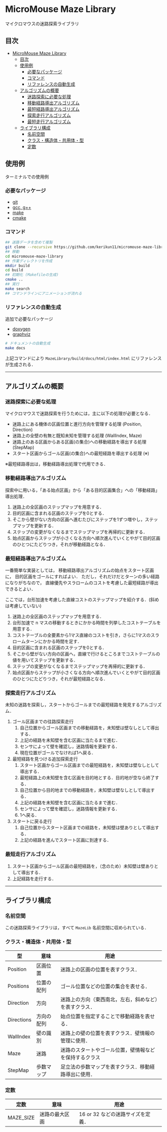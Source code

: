 # MicroMouse Maze Library

マイクロマウスの迷路探索ライブラリ

## 目次

- [MicroMouse Maze Library](#micromouse-maze-library)
  - [目次](#%e7%9b%ae%e6%ac%a1)
  - [使用例](#%e4%bd%bf%e7%94%a8%e4%be%8b)
    - [必要なパッケージ](#%e5%bf%85%e8%a6%81%e3%81%aa%e3%83%91%e3%83%83%e3%82%b1%e3%83%bc%e3%82%b8)
    - [コマンド](#%e3%82%b3%e3%83%9e%e3%83%b3%e3%83%89)
    - [リファレンスの自動生成](#%e3%83%aa%e3%83%95%e3%82%a1%e3%83%ac%e3%83%b3%e3%82%b9%e3%81%ae%e8%87%aa%e5%8b%95%e7%94%9f%e6%88%90)
  - [アルゴリズムの概要](#%e3%82%a2%e3%83%ab%e3%82%b4%e3%83%aa%e3%82%ba%e3%83%a0%e3%81%ae%e6%a6%82%e8%a6%81)
    - [迷路探索に必要な処理](#%e8%bf%b7%e8%b7%af%e6%8e%a2%e7%b4%a2%e3%81%ab%e5%bf%85%e8%a6%81%e3%81%aa%e5%87%a6%e7%90%86)
    - [移動経路導出アルゴリズム](#%e7%a7%bb%e5%8b%95%e7%b5%8c%e8%b7%af%e5%b0%8e%e5%87%ba%e3%82%a2%e3%83%ab%e3%82%b4%e3%83%aa%e3%82%ba%e3%83%a0)
    - [最短経路導出アルゴリズム](#%e6%9c%80%e7%9f%ad%e7%b5%8c%e8%b7%af%e5%b0%8e%e5%87%ba%e3%82%a2%e3%83%ab%e3%82%b4%e3%83%aa%e3%82%ba%e3%83%a0)
    - [探索走行アルゴリズム](#%e6%8e%a2%e7%b4%a2%e8%b5%b0%e8%a1%8c%e3%82%a2%e3%83%ab%e3%82%b4%e3%83%aa%e3%82%ba%e3%83%a0)
    - [最短走行アルゴリズム](#%e6%9c%80%e7%9f%ad%e8%b5%b0%e8%a1%8c%e3%82%a2%e3%83%ab%e3%82%b4%e3%83%aa%e3%82%ba%e3%83%a0)
  - [ライブラリ構成](#%e3%83%a9%e3%82%a4%e3%83%96%e3%83%a9%e3%83%aa%e6%a7%8b%e6%88%90)
    - [名前空間](#%e5%90%8d%e5%89%8d%e7%a9%ba%e9%96%93)
    - [クラス・構造体・共用体・型](#%e3%82%af%e3%83%a9%e3%82%b9%e3%83%bb%e6%a7%8b%e9%80%a0%e4%bd%93%e3%83%bb%e5%85%b1%e7%94%a8%e4%bd%93%e3%83%bb%e5%9e%8b)
    - [定数](#%e5%ae%9a%e6%95%b0)

## 使用例

ターミナルでの使用例

### 必要なパッケージ

- [git](https://git-scm.com/)
- [gcc, g++](https://gcc.gnu.org/)
- [make](https://www.gnu.org/software/make/)
- [cmake](https://cmake.org/)

### コマンド

```sh
## 迷路データを含めて複製
git clone --recursive https://github.com/kerikun11/micromouse-maze-library.git
## 移動
cd micromouse-maze-library
## 作業ディレクトリを作成
mkdir build
cd build
## 初期化 (Makefileの生成)
cmake ..
## 実行
make search
## コマンドラインにアニメーションが流れる
```

### リファレンスの自動生成

追加で必要なパッケージ

- [doxygen](http://www.doxygen.jp/)
- [graphviz](http://www.graphviz.org/)

```sh
# ドキュメントの自動生成
make docs
```

上記コマンドにより `MazeLibrary/build/docs/html/index.html` にリファレンスが生成される．

--------------------------------------------------------------------------------

## アルゴリズムの概要

### 迷路探索に必要な処理

マイクロマウスで迷路探索を行うためには，主に以下の処理が必要となる．

- 迷路上にある機体の区画位置と進行方向を管理する処理 (Position, Direction)
- 迷路上の全壁の有無と既知未知を管理する処理 (WallIndex, Maze)
- 迷路上のある区画からある区画(の集合)への移動経路を導出する処理 (StepMap)
- スタート区画からゴール区画(の集合)への最短経路を導出する処理 (※)

※最短経路導出は，移動経路導出処理で代用できる．

### 移動経路導出アルゴリズム

探索中に用いる，「ある始点区画」から「ある目的区画集合」への「移動経路」導出処理．

1. 迷路上の全区画のステップマップを用意する．
2. 目的区画に含まれる区画のステップを0とする．
3. そこから壁がない方向の区画へ進むたびにステップを1ずつ増やし，ステップマップを更新する．
4. ステップの変更がなくなるまでステップマップを再帰的に更新する．
5. 始点区画からステップが小さくなる方向へ順次進んでいくとやがて目的区画のひとつにたどりつき，それが移動経路となる．

### 最短経路導出アルゴリズム

一番簡単な実装としては，
移動経路導出アルゴリズムの始点をスタート区画に，
目的区画をゴールにすればよい．
ただし，それだけだとターンの多い経路になりがちなので，
直線優先やスラロームのコストを考慮した最短経路が導出できるとよい．

ここでは，台形加速を考慮した直線コストのステップマップを紹介する．(斜めは考慮していない)

1. 迷路上の全区画のステップマップを用意する．
2. 台形加速で n マスの移動するときにかかる時間を列挙したコストテーブルを用意する．
3. コストテーブルの全要素から1マス直線のコストを引き，さらに1マスのスラロームターンにかかる時間を足す．
4. 目的区画に含まれる区画のステップを0とする．
5. そこから壁がない方向の区画へ，直線で行けるところまでコストテーブルの値を用いてステップを更新する．
6. ステップの変更がなくなるまでステップマップを再帰的に更新する．
7. 始点区画からステップが小さくなる方向へ順次進んでいくとやがて目的区画のひとつにたどりつき，それが最短経路となる．

### 探索走行アルゴリズム

未知の迷路を探索し，スタートからゴールまでの最短経路を発見するアルゴリズム．

1. ゴール区画までの往路探索走行
   1. 自己位置からゴール区画までの移動経路を，未知壁は壁なしとして導出する．
   2. 上記の経路を未知壁を含む区画に当たるまで進む．
   3. センサによって壁を確認し，迷路情報を更新する．
   4. 現在位置がゴールでなければ1へ戻る．
2. 最短経路を見つける追加探索走行
   1. スタート区画からゴール区画までの最短経路を，未知壁は壁なしとして導出する．
   2. 最短経路上の未知壁を含む区画を目的地とする．目的地が空なら終了する．
   3. 自己位置から目的地までの移動経路を，未知壁は壁なしとして導出する．
   4. 上記の経路を未知壁を含む区画に当たるまで進む．
   5. センサによって壁を確認し，迷路情報を更新する．
   6. 1へ戻る．
3. スタートに戻る走行
   1. 自己位置からスタート区画までの経路を，未知壁は壁ありとして導出する．
   2. 上記の経路を進んでスタート区画に到達する．

### 最短走行アルゴリズム

1. スタート区画からゴール区画の最短経路を，（念のため）未知壁は壁ありとして導出する．
2. 上記経路を走行する．

--------------------------------------------------------------------------------

## ライブラリ構成

### 名前空間

この迷路探索ライブラリは，すべて `MazeLib` 名前空間に収められている．

### クラス・構造体・共用体・型

| 型         | 意味       | 用途                                                   |
| ---------- | ---------- | ------------------------------------------------------ |
| Position   | 区画位置   | 迷路上の区画の位置を表すクラス．                       |
| Positions  | 位置の配列 | ゴール位置などの位置の集合を表せる．                   |
| Direction  | 方向       | 迷路上の方向（東西南北，左右，斜めなど）を表すクラス． |
| Directions | 方向の配列 | 始点位置を指定することで移動経路を表せる．             |
| WallIndex  | 壁の識別   | 迷路上の壁の位置を表すクラス．壁情報の管理に使用．     |
| Maze       | 迷路       | 迷路のスタートやゴール位置，壁情報などを保持するクラス |
| StepMap    | 歩数マップ | 足立法の歩数マップを表すクラス．移動経路導出に使用．   |

### 定数

| 定数      | 意味           | 用途                              |
| --------- | -------------- | --------------------------------- |
| MAZE_SIZE | 迷路の最大区画 | 16 or 32 などの迷路サイズを定義． |
